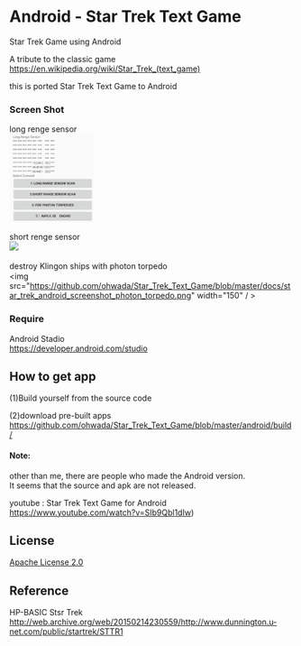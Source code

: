 # Android - Star Trek Text Game

Star Trek Game using  Android <br/>

A tribute to the classic game <br/>
https://en.wikipedia.org/wiki/Star_Trek_(text_game)  <br/>

this is ported Star Trek Text Game to  Android <br/>

### Screen Shot <br/>
long renge sensor <br/>
<img src="https://github.com/ohwada/Star_Trek_Text_Game/blob/master/docs/star_trek_android_screenshot_long_renge_sensor.png" width="150"  /> <br/>

short renge sensor <br/>
<img src="https://github.com/ohwada/Star_Trek_Text_Game/blob/master/docs/star_trek_android_screenshot_lshort_renge_sensor.png" width="150"  /> <br/>

destroy Klingon ships with photon torpedo　<br/>
<img src="https://github.com/ohwada/Star_Trek_Text_Game/blob/master/docs/star_trek_android_screenshot_photon_torpedo.png" width="150"  / > <br/>

### Require <br/>
Android Stadio <br/>
https://developer.android.com/studio <br/>

## How to get app <br/> 
(1)Build yourself from the source code  <br/>

(2)download pre-built apps
https://github.com/ohwada/Star_Trek_Text_Game/blob/master/android/build/ <br/>

#### Note:  <br/>
other than me, there are people who made the Android version.  <br/>
It seems that the source and apk are not released.  <br/>
  
youtube : Star Trek Text Game for Android  <br/>
https://www.youtube.com/watch?v=SIb9Qbl1dIw)  <br/>

## License 
[Apache License 2.0](https://www.apache.org/licenses/LICENSE-2.0)

## Reference
HP-BASIC Stsr Trek  <br/>
http://web.archive.org/web/20150214230559/http://www.dunnington.u-net.com/public/startrek/STTR1  <br/>

